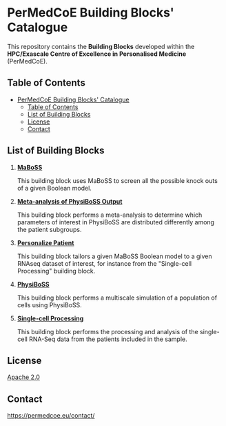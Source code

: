 # PerMedCoE Building Blocks' Catalogue

This repository contains the **Building Blocks** developed within the **HPC/Exascale Centre of Excellence in Personalised Medicine** (PerMedCoE).

## Table of Contents

- [PerMedCoE Building Blocks' Catalogue](#permedcoe-building-blocks-catalogue)
  - [Table of Contents](#table-of-contents)
  - [List of Building Blocks](#list-of-building-blocks)
  - [License](#license)
  - [Contact](#contact)

## List of Building Blocks


1. [**MaBoSS**](MaBoSS/)

    This building block uses MaBoSS to screen all the possible knock outs of a given Boolean model.

2. [**Meta-analysis of PhysiBoSS Output**](meta_analysis/)

    This building block performs a meta-analysis to determine which parameters of interest in PhysiBoSS are distributed differently among the patient subgroups.

3. [**Personalize Patient**](personalize_patient/)

    This building block tailors a given MaBoSS Boolean model to a given RNAseq dataset of interest, for instance from the "Single-cell Processing" building block.

4. [**PhysiBoSS**](PhysiBoSS/)

    This building block performs a multiscale simulation of a population of cells using PhysiBoSS.

5. [**Single-cell Processing**](single_cell_processing/)

    This building block performs the processing and analysis of the single-cell RNA-Seq data from the patients included in the sample.

## License

[Apache 2.0](https://www.apache.org/licenses/LICENSE-2.0)

## Contact

<https://permedcoe.eu/contact/>

